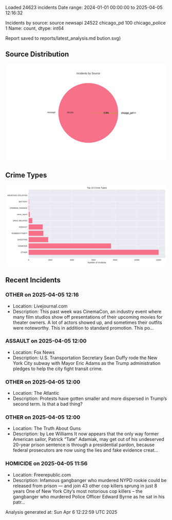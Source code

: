
Loaded 24623 incidents
Date range: 2024-01-01 00:00:00 to 2025-04-05 12:16:32

Incidents by source:
source
newsapi           24522
chicago_pd          100
chicago_police        1
Name: count, dtype: int64

Report saved to reports/latest_analysis.md
bution.svg)

## Source Distribution
![Source Distribution](images/source_distribution.svg)

## Crime Types
![Crime Types](images/crime_types.svg)

## Recent Incidents

### OTHER on 2025-04-05 12:16
- Location: Livejournal.com
- Description: This past week was CinemaCon, an industry event where many film studios show off presentations of their upcoming movies for theater owners. A lot of actors showed up, and sometimes their outfits were noteworthy. This in addition to standard promotion. This po…


### ASSAULT on 2025-04-05 12:00
- Location: Fox News
- Description: U.S. Transportation Secretary Sean Duffy rode the New York City subway with Mayor Eric Adams as the Trump administration pledges to help the city fight transit crime.


### OTHER on 2025-04-05 12:00
- Location: The Atlantic
- Description: Protests have gotten smaller and more dispersed in Trump’s second term. Is that a bad thing?


### OTHER on 2025-04-05 12:00
- Location: The Truth About Guns
- Description: by Lee Williams It now appears that the only way former American sailor, Patrick “Tate” Adamiak, may get out of his undeserved 20-year prison sentence is through a presidential pardon, because federal prosecutors are now using the lies and fake evidence creat…


### HOMICIDE on 2025-04-05 11:56
- Location: Freerepublic.com
- Description: Infamous gangbanger who murdered NYPD rookie could be released from prison — and join 43 other cop killers sprung in just 8 years One of New York City’s most notorious cop killers – the gangbanger who murdered Police Officer Edward Byrne as he sat in his patr…

Analysis generated at: Sun Apr  6 12:22:59 UTC 2025
